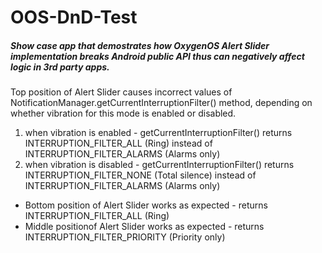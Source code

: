 # OOS-DnD-Test
##### Show case app that demostrates how OxygenOS Alert Slider implementation breaks Android public API thus can negatively affect logic in 3rd party apps.

Top position of Alert Slider causes incorrect values of NotificationManager.getCurrentInterruptionFilter() method, depending on whether vibration for this mode is enabled or disabled.
1) when vibration is enabled - getCurrentInterruptionFilter() returns INTERRUPTION_FILTER_ALL (Ring) instead of INTERRUPTION_FILTER_ALARMS (Alarms only)
2) when vibration is disabled - getCurrentInterruptionFilter() returns INTERRUPTION_FILTER_NONE (Total silence) instead of INTERRUPTION_FILTER_ALARMS (Alarms only)

- Bottom position of Alert Slider works as expected - returns INTERRUPTION_FILTER_ALL (Ring)
- Middle positionof Alert Slider works as expected - returns INTERRUPTION_FILTER_PRIORITY (Priority only)
